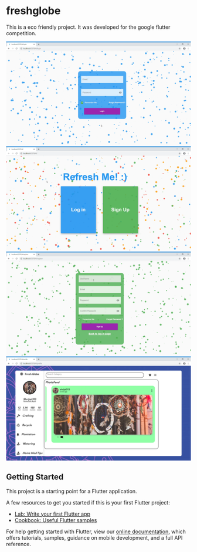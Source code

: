 # freshglobe
This is a eco friendly project. It was developed for the google flutter competition.

<img src="Screenshots/login.png">
<img src="Screenshots/home.png">
<img src="Screenshots/signup.png">
<img src="Screenshots/feed.png">

## Getting Started

This project is a starting point for a Flutter application.

A few resources to get you started if this is your first Flutter project:

- [Lab: Write your first Flutter app](https://flutter.dev/docs/get-started/codelab)
- [Cookbook: Useful Flutter samples](https://flutter.dev/docs/cookbook)

For help getting started with Flutter, view our
[online documentation](https://flutter.dev/docs), which offers tutorials,
samples, guidance on mobile development, and a full API reference.
